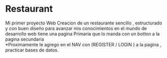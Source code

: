 # Restaurant
Mi primer proyecto Web
Creacion de un restaurante sencillo , estructurado y con buen diseño para avanzar mis conocimientos en el mundo de desarrollo web 
tiene una pagina Primaria que lo manda con un botton a la pagina secundaria  
*Proximamente le agrego en el NAV con (REGISTER / LOGIN ) a la pagina , practicar bases de datos.

